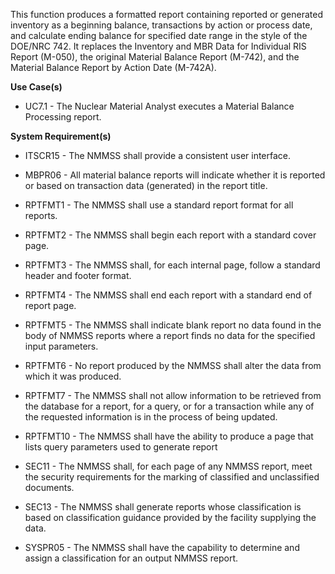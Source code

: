 This function produces a formatted report containing reported or generated inventory as a beginning balance, transactions by action or process date, and calculate ending balance for specified date range in the style of the DOE/NRC 742. It replaces the Inventory and MBR Data for Individual RIS Report (M-050), the original Material Balance Report (M-742), and the Material Balance Report by Action Date (M-742A).

**Use Case(s)**

- UC7.1 - The Nuclear Material Analyst executes a Material Balance Processing report.

**System Requirement(s)**

- ITSCR15 - The NMMSS shall provide a consistent user interface.

- MBPR06 - All material balance reports will indicate whether it is reported or based on transaction data (generated) in the report title.

- RPTFMT1 - The NMMSS shall use a standard report format for all reports.

- RPTFMT2 - The NMMSS shall begin each report with a standard cover page.

- RPTFMT3 - The NMMSS shall, for each internal page, follow a standard header and footer format.

- RPTFMT4 - The NMMSS shall end each report with a standard end of report page.

- RPTFMT5 - The NMMSS shall indicate blank report no data found in the body of NMMSS reports where a report finds no data for the specified input parameters.

- RPTFMT6 - No report produced by the NMMSS shall alter the data from which it was produced.

- RPTFMT7 - The NMMSS shall not allow information to be retrieved from the database for a report, for a query, or for a transaction while any of the requested information is in the process of being updated.

- RPTFMT10 - The NMMSS shall have the ability to produce a page that lists query parameters used to generate report

- SEC11 - The NMMSS shall, for each page of any NMMSS report, meet the security requirements for the marking of classified and unclassified documents.

- SEC13 - The NMMSS shall generate reports whose classification is based on classification guidance provided by the facility supplying the data.

- SYSPR05 - The NMMSS shall have the capability to determine and assign a classification for an output NMMSS report.